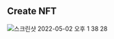 ## Create NFT

![스크린샷 2022-05-02 오후 1 38 28](https://user-images.githubusercontent.com/102942496/166185163-33b13fb3-4526-4fd5-8bbc-80afb7e933bf.png)

